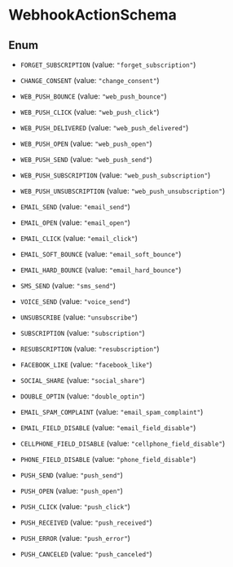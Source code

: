 

# WebhookActionSchema

## Enum


* `FORGET_SUBSCRIPTION` (value: `"forget_subscription"`)

* `CHANGE_CONSENT` (value: `"change_consent"`)

* `WEB_PUSH_BOUNCE` (value: `"web_push_bounce"`)

* `WEB_PUSH_CLICK` (value: `"web_push_click"`)

* `WEB_PUSH_DELIVERED` (value: `"web_push_delivered"`)

* `WEB_PUSH_OPEN` (value: `"web_push_open"`)

* `WEB_PUSH_SEND` (value: `"web_push_send"`)

* `WEB_PUSH_SUBSCRIPTION` (value: `"web_push_subscription"`)

* `WEB_PUSH_UNSUBSCRIPTION` (value: `"web_push_unsubscription"`)

* `EMAIL_SEND` (value: `"email_send"`)

* `EMAIL_OPEN` (value: `"email_open"`)

* `EMAIL_CLICK` (value: `"email_click"`)

* `EMAIL_SOFT_BOUNCE` (value: `"email_soft_bounce"`)

* `EMAIL_HARD_BOUNCE` (value: `"email_hard_bounce"`)

* `SMS_SEND` (value: `"sms_send"`)

* `VOICE_SEND` (value: `"voice_send"`)

* `UNSUBSCRIBE` (value: `"unsubscribe"`)

* `SUBSCRIPTION` (value: `"subscription"`)

* `RESUBSCRIPTION` (value: `"resubscription"`)

* `FACEBOOK_LIKE` (value: `"facebook_like"`)

* `SOCIAL_SHARE` (value: `"social_share"`)

* `DOUBLE_OPTIN` (value: `"double_optin"`)

* `EMAIL_SPAM_COMPLAINT` (value: `"email_spam_complaint"`)

* `EMAIL_FIELD_DISABLE` (value: `"email_field_disable"`)

* `CELLPHONE_FIELD_DISABLE` (value: `"cellphone_field_disable"`)

* `PHONE_FIELD_DISABLE` (value: `"phone_field_disable"`)

* `PUSH_SEND` (value: `"push_send"`)

* `PUSH_OPEN` (value: `"push_open"`)

* `PUSH_CLICK` (value: `"push_click"`)

* `PUSH_RECEIVED` (value: `"push_received"`)

* `PUSH_ERROR` (value: `"push_error"`)

* `PUSH_CANCELED` (value: `"push_canceled"`)



